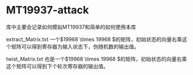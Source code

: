 # MT19937-attack

库中主要会记录如何模拟MT19937和简单的如何使用本库

extract_Matrix.txt 一个$19968 \times 19968 $的矩阵，初始状态的向量右乘这个矩阵可以得到寄存器为输入状态下，伪随机数的输出值。

twist_Matrix.txt 也是一个$19968 \times 19968 $的矩阵，初始状态的向量右乘这个矩阵可以得到下个轮次寄存器的输出值。


